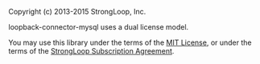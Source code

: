 Copyright (c) 2013-2015 StrongLoop, Inc.

loopback-connector-mysql uses a dual license model.

You may use this library under the terms of the [MIT License][],
or under the terms of the [StrongLoop Subscription Agreement][].

[MIT License]: http://opensource.org/licenses/MIT
[StrongLoop Subscription Agreement]: http://strongloop.com/license
